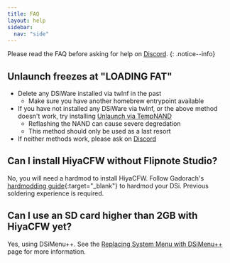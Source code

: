 ```yaml
---
title: FAQ
layout: help
sidebar:
  nav: "side"
---
```


Please read the FAQ before asking for help on [Discord](/help/discord).
{: .notice--info}

## Unlaunch freezes at "LOADING FAT"

- Delete any DSiWare installed via twlnf in the past
  - Make sure you have another homebrew entrypoint available
- If you have not installed any DSiWare via twlnf, or the above method doesn't work, try installing [Unlaunch via TempNAND](/more/installing-unlaunch-(tempnand))
  - Reflashing the NAND can cause severe degredation
  - This method should only be used as a last resort
- If neither methods work, please ask on [Discord](/help/discord)

## Can I install HiyaCFW without Flipnote Studio?

No, you will need a hardmod to install HiyaCFW. Follow Gadorach's [hardmodding guide](https://gbatemp.net/threads/dsi-downgrading-the-complete-guide.393682/){:target="_blank"} to hardmod your DSi. Previous soldering experience is required.

## Can I use an SD card higher than 2GB with HiyaCFW yet?

Yes, using DSiMenu++. See the [Replacing System Menu with DSiMenu++](/more/replacing-system-menu/) page for more information.
